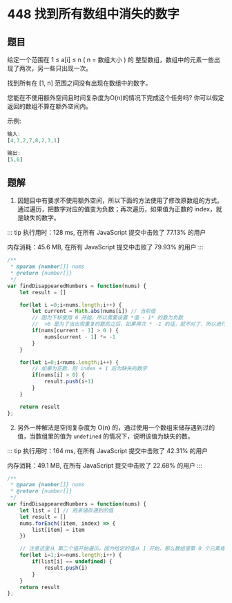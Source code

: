 # 448 找到所有数组中消失的数字

## 题目
给定一个范围在  1 ≤ a[i] ≤ n ( n = 数组大小 ) 的 整型数组，数组中的元素一些出现了两次，另一些只出现一次。

找到所有在 [1, n] 范围之间没有出现在数组中的数字。

您能在不使用额外空间且时间复杂度为O(n)的情况下完成这个任务吗? 你可以假定返回的数组不算在额外空间内。

示例:

```javascript
输入:
[4,3,2,7,8,2,3,1]

输出:
[5,6]
```

## 题解
1. 因题目中有要求不使用额外空间，所以下面的方法使用了修改原数组的方式。通过遍历，把数字对应的值变为负数；再次遍历，如果值为正数的 index，就是缺失的数字。

::: tip
执行用时：128 ms, 在所有 JavaScript 提交中击败了 77.13% 的用户

内存消耗：45.6 MB, 在所有 JavaScript 提交中击败了 79.93% 的用户
:::

```javascript
/**
 * @param {number[]} nums
 * @return {number[]}
 */
var findDisappearedNumbers = function(nums) {
    let result = []

    for(let i =0;i<nums.length;i++) {
        let current = Math.abs(nums[i]) // 当前值
        // 因为下标使用 0 开始，所以需要设置 *值 - 1* 的数为负数
        //  >0 是为了当出现重复的数的之后，如果再次 * -1 的话，就不对了，所以进行过滤
        if(nums[current - 1] > 0 ) {
            nums[current - 1] *= -1
        }
    }

    for(let i=0;i<nums.length;i++) {
        // 如果为正数，则 index + 1 后为缺失的数字
        if(nums[i] > 0) {
            result.push(i+1)
        }
    }

    return result
};
```

2. 另外一种解法是空间复杂度为 O(n) 的，通过使用一个数组来储存遇到过的值，当数组里的值为 `undefined` 的情况下，说明该值为缺失的数。

::: tip
执行用时：164 ms, 在所有 JavaScript 提交中击败了 42.31% 的用户

内存消耗：49.1 MB, 在所有 JavaScript 提交中击败了 22.68% 的用户
:::


```javascript
/**
 * @param {number[]} nums
 * @return {number[]}
 */
var findDisappearedNumbers = function(nums) {
    let list = [] // 用来储存遇到的值
    let result = []
    nums.forEach((item, index) => {
        list[item] = item
    })

    // 注意这里从 第二个值开始遍历，因为给定的值从 1 开始，那么数组里第 0 个元素肯定为空
    for(let i=1;i<=nums.length;i++) {
        if(list[i] == undefined) {
            result.push(i)
        }
    }
    return result
};
```